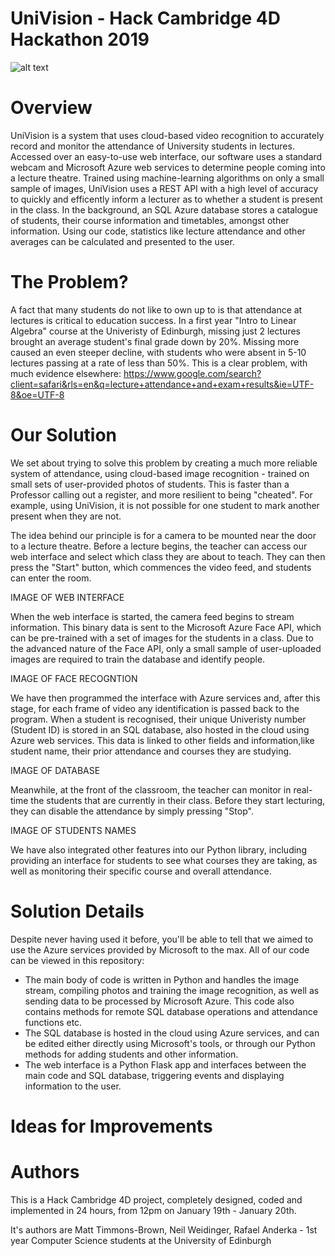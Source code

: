 # UniVision - Hack Cambridge 4D Hackathon 2019

![alt text](https://raw.githubusercontent.com/the-raspberry-pi-guy/UniVision/master/Logo/UniVision_logo.png)

# Overview
UniVision is a system that uses cloud-based video recognition to accurately record and monitor the attendance of University students in lectures. Accessed over an easy-to-use web interface, our software uses a standard webcam and Microsoft Azure web services to determine people coming into a lecture theatre. Trained using machine-learning algorithms on only a small sample of images, UniVision uses a REST API with a high level of accuracy to quickly and efficently inform a lecturer as to whether a student is present in the class. In the background, an SQL Azure database stores a catalogue of students, their course information and timetables, amongst other information. Using our code, statistics like lecture attendance and other averages can be calculated and presented to the user.

# The Problem?
A fact that many students do not like to own up to is that attendance at lectures is critical to education success. In a first year "Intro to Linear Algebra" course at the Univeristy of Edinburgh, missing just 2 lectures brought an average student's final grade down by 20%. Missing more caused an even steeper decline, with students who were absent in 5-10 lectures passing at a rate of less than 50%. This is a clear problem, with much evidence elsewhere: https://www.google.com/search?client=safari&rls=en&q=lecture+attendance+and+exam+results&ie=UTF-8&oe=UTF-8

# Our Solution
We set about trying to solve this problem by creating a much more reliable system of attendance, using cloud-based image recognition - trained on small sets of user-provided photos of students. This is faster than a Professor calling out a register, and more resilient to being "cheated". For example, using UniVision, it is not possible for one student to mark another present when they are not.

The idea behind our principle is for a camera to be mounted near the door to a lecture theatre. Before a lecture begins, the teacher can access our web interface and select which class they are about to teach. They can then press the "Start" button, which commences the video feed, and students can enter the room.

IMAGE OF WEB INTERFACE

When the web interface is started, the camera feed begins to stream information. This binary data is sent to the Microsoft Azure Face API, which can be pre-trained with a set of images for the students in a class. Due to the advanced nature of the Face API, only a small sample of user-uploaded images are required to train the database and identify people.

IMAGE OF FACE RECOGNTION

We have then programmed the interface with Azure services and, after this stage, for each frame of video any identification is passed back to the program. When a student is recognised, their unique Univeristy number (Student ID) is stored in an SQL database, also hosted in the cloud using Azure web services. This data is linked to other fields and information,like student name, their prior attendance and courses they are studying.

IMAGE OF DATABASE

Meanwhile, at the front of the classroom, the teacher can monitor in real-time the students that are currently in their class. Before they start lecturing, they can disable the attendance by simply pressing "Stop".

IMAGE OF STUDENTS NAMES

We have also integrated other features into our Python library, including providing an interface for students to see what courses they are taking, as well as monitoring their specific course and overall attendance.

# Solution Details

Despite never having used it before, you'll be able to tell that we aimed to use the Azure services provided by Microsoft to the max. All of our code can be viewed in this repository:
- The main body of code is written in Python and handles the image stream, compiling photos and training the image recognition, as well as sending data to be processed by Microsoft Azure. This code also contains methods for remote SQL database operations and attendance functions etc.
- The SQL database is hosted in the cloud using Azure services, and can be edited either directly using Microsoft's tools, or through our Python methods for adding students and other information.
- The web interface is a Python Flask app and interfaces between the main code and SQL database, triggering events and displaying information to the user.

# Ideas for Improvements

# Authors

This is a Hack Cambridge 4D project, completely designed, coded and implemented in 24 hours, from 12pm on January 19th - January 20th.

It's authors are Matt Timmons-Brown, Neil Weidinger, Rafael Anderka - 1st year Computer Science students at the University of Edinburgh

